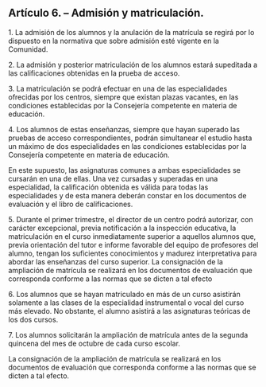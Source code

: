 ## Artículo 6. – Admisión y matriculación.

1\. La admisión de los alumnos y la anulación de la matrícula se regirá por lo dispuesto en la normativa que sobre admisión esté vigente en la Comunidad.

2\. La admisión y posterior matriculación de los alumnos estará supeditada a las calificaciones obtenidas en la prueba de acceso. 

3\. La matriculación se podrá efectuar en una de las especialidades ofrecidas por los centros, siempre que existan plazas vacantes, en las condiciones establecidas por la Consejería competente en materia de educación.

4\. Los alumnos de estas enseñanzas, siempre que hayan superado las pruebas de acceso correspondientes, podrán simultanear el estudio hasta un máximo de dos especialidades en las condiciones establecidas por la Consejería competente en materia de educación. 

En este supuesto, las asignaturas comunes a ambas especialidades se cursarán en una de ellas. Una vez cursadas y superadas en una especialidad, la calificación obtenida es válida para todas las especialidades y de esta manera deberán constar en los documentos de evaluación y el libro de calificaciones.

5\. Durante el primer trimestre, el director de un centro podrá autorizar, con carácter excepcional, previa notificación a la inspección educativa, la matriculación en el curso inmediatamente superior a aquellos alumnos que, previa orientación del tutor e informe favorable del equipo de profesores del alumno, tengan los suficientes conocimientos y madurez interpretativa para abordar las enseñanzas del curso superior. La consignación de la ampliación de matrícula se realizará en los documentos de evaluación que corresponda conforme a las normas que se dicten a tal efecto

6\. Los alumnos que se hayan matriculado en más de un curso asistirán solamente a las clases de la especialidad instrumental o vocal del curso más elevado. No obstante, el alumno asistirá a las asignaturas teóricas de los dos cursos.

7\. Los alumnos solicitarán la ampliación de matrícula antes de la segunda quincena del mes de octubre de cada curso escolar. 

La consignación de la ampliación de matrícula se realizará en los documentos de evaluación que corresponda conforme a las normas que se dicten a tal efecto.